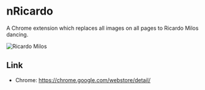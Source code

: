 # nRicardo
A Chrome extension which replaces all images on all pages to Ricardo Milos dancing.

![Ricardo Milos](http://109.169.29.229/Ricardo/kek.gif)


## Link
* Chrome: https://chrome.google.com/webstore/detail/
